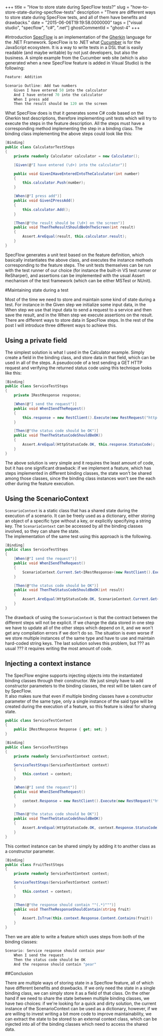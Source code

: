 +++
title = "How to store state during SpecFlow tests?"
slug = "how-to-store-state-during-specflow-tests"
description = "There are different ways to store state during SpecFlow tests, and all of them have benefits and drawbacks."
date = "2015-06-06T19:19:58.0000000"
tags = ["visual studio", "specflow", "c#", ".net"]
ghostCommentId = "ghost-4"
+++

#Introduction
[SpecFlow](http://www.specflow.org/) is an implementation of the [Gherkin](https://github.com/cucumber/cucumber/wiki/Gherkin) language for the .NET Framework. SpecFlow is to .NET what [Cucumber](https://cucumber.io/) is for the JavaScript ecosystem.
It is a way to write tests in a DSL that is easily readable (and maybe writable) by not just developers, but also the business. A simple example from the Cucumber web site (which is also generated when a new SpecFlow feature is added in Visual Studio) is the following:

```csharp
Feature: Addition

Scenario Outline: Add two numbers
    Given I have entered 50 into the calculator
    And I have entered 70 into the calculator
    When I press add
    Then the result should be 120 on the screen
```

What SpecFlow does is that it generates some C# code based on the Gherkin test descriptions, therefore implementing unit tests which will try to execute the steps in the feature description.
All the steps must have a corresponding method implementing the step in a binding class.
The binding class implementing the above steps could look like this:

```csharp
[Binding]
public class CalculatorTestSteps
{
    private readonly Calculator calculator = new Calculator();

    [Given(@"I have entered (\d+) into the calculator")]

    public void GivenIHaveEnteredIntoTheCalculator(int number)
    {
        this.calculator.Push(number);
    }

    [When(@"I press add")]
    public void GivenIPressAdd()
    {
        this.calculator.Add();
    }

    [Then(@"the result should be (\d+) on the screen")]
    public void ThenTheResultShouldBeOnTheScreen(int result)
    {
        Assert.AreEqual(result, this.calculator.result);
    }
}
```

SpecFlow generates a unit test based on the feature definition, which basically instantiates the above class, and executes the instance methods corresponding to the feature steps.
The unit tests themselves can be run with the test runner of our choice (for instance the built-in VS test runner or ReSharper), and assertions can be implemented with the usual Assert mechanism of the test framework (which can be either MSTest or NUnit).

#Maintaining state during a test

Most of the time we need to store and maintain some kind of state during a test. For instance in the Given step we initialize some input data, in the When step we use that input data to send a request to a service and then save the result, and in the When step we execute assertions on the result.
There are different ways to store data in SpecFlow steps. In the rest of the post I will introduce three different ways to achieve this.

## Using a private field

The simplest solution is what I used in the Calculator example. Simply create a field in the binding class, and store data in that field, which can be used in all of the steps. A pseudocode of a test sending a GET HTTP request and verifying the returned status code using this technique looks like this:

```csharp
[Binding]
public class ServiceTestSteps
{
    private IRestResponse response;

    [When(@"I send the request")]
    public void WhenISendTheRequest()
    {
        this.response = new RestClient().Execute(new RestRequest("http://my-service.com", Method.GET));
    }

    [Then(@"the status code should be OK")]
    public void ThenTheStatusCodeShouldBeOK()
    {
        Assert.AreEqual(HttpStatusCode.OK, this.response.StatusCode);
    }
}
```

The above solution is very simple and it requires the least amount of code, but it has one significant drawback: if we implement a feature, which has steps implemented in different binding classes, the state won't be shared among those classes, since the binding class instances won't see the each other during the feature execution.

## Using the ScenarioContext
`ScenarioContext` is a static class that has a shared state during the execution of a scenario. It can be freely used as a dictionary, either storing an object of a specific type without a key, or explicitly specifying a string key. The `ScenarioContext` can be accessed by all the binding classes involved, so they can share the state.  
The implementation of the same test using this approach is the following.

```csharp
[Binding]
public class ServiceTestSteps
{
    [When(@"I send the request")]
    public void WhenISendTheRequest()
    {
        ScenarioContext.Current.Set<IRestResponse>(new RestClient().Execute(new RestRequest("http://my-service.com", Method.GET)));
    }

    [Then(@"the status code should be OK")]
    public void ThenTheStatusCodeShouldBeOK(int result)
    {
        Assert.AreEqual(HttpStatusCode.OK, ScenarioContext.Current.Get<IRestResponse>().StatusCode);
    }
}
```

The drawback of using the `ScenarioContext` is that the contract between the different steps will not be explicit. If we change the data stored in one step we have to update all of the other steps which depend on it, and we won't get any compilation errors if we don't do so.
The situation is even worse if we store multiple instances of the same type and have to use and maintain hard-coded string keys.
The last solution solves this problem, but ??? as usual ??? it requires writing the most amount of code.

## Injecting a context instance

The SpecFlow engine supports injecting objects into the instantiated binding classes through their constructor. We just simply have to add constructor parameters to the binding classes, the rest will be taken care of by SpecFlow.  
It also makes sure that even if multiple binding classes have a constructor parameter of the same type, only a single instance of the said type will be created during the execution of a feature, so this feature is ideal for sharing state.

```csharp
public class ServiceTestContext
{
    public IRestResponse Response { get; set; }
}

[Binding]
public class ServiceTestSteps
{
    private readonly ServiceTestContext context;

    ServiceTestSteps(ServiceTestContext context)
    {
        this.context = context;
    }

    [When(@"I send the request")]
    public void WhenISendTheRequest()
    {
        context.Response = new RestClient().Execute(new RestRequest("http://my-service.com", Method.GET));
    }

    [Then(@"the status code should be OK")]
    public void ThenTheStatusCodeShouldBeOK()
    {
        Assert.AreEqual(HttpStatusCode.OK, context.Response.StatusCode);
    }
}
```

This context instance can be shared simply by adding it to another class as a constructor parameter.

```csharp
[Binding]
public class FruitTestSteps
{
    private readonly ServiceTestContext context;

    ServiceTestSteps(ServiceTestContext context)
    {
        this.context = context;
    }

    [Then(@"the response should contain ""(.*)""")]
    public void ThenTheResponseShouldContain(string fruit)
    {
        Assert.IsTrue(this.context.Response.Content.Contains(fruit))
    }
}
```

Then we are able to write a feature which uses steps from both of the binding classes:

```csharp
Scenario: Service response should contain pear
	When I send the request
	Then the status code should be OK
	And the response should contain "pear"
```

##Conclusion

There are multiple ways of storing state in a Specflow feature, all of which have different benefits and drawbacks.
If we only need the state in a single binding class, we can simply store it as a field of that class.
On the other hand if we need to share the state between multiple binding classes, we have two choices: if we're looking for a quick and dirty solution, the current instance of the ScenarioContext can be used as a dictionary, however, if we are willing to invest writing a bit more code to improve maintainability, we can extract the state to be stored to an external context class, which can be injected into all of the binding classes which need to access the shared data.
